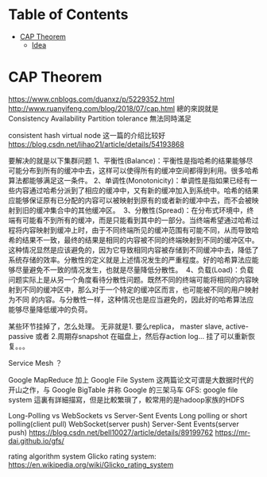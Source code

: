 Table of Contents
=================
  * [CAP Theorem](#cap-theorem)
    * [Idea](#idea)
    
# CAP Theorem  
https://www.cnblogs.com/duanxz/p/5229352.html
http://www.ruanyifeng.com/blog/2018/07/cap.html
總的來説就是
Consistency
Availability
Partition tolerance
無法同時滿足

consistent hash 
virtual node
这一篇的介绍比较好
https://blog.csdn.net/lihao21/article/details/54193868

要解决的就是以下集群问题
1、平衡性(Balance)：平衡性是指哈希的结果能够尽可能分布到所有的缓冲中去，这样可以使得所有的缓冲空间都得到利用。很多哈希算法都能够满足这一条件。
2、单调性(Monotonicity)：单调性是指如果已经有一些内容通过哈希分派到了相应的缓冲中，又有新的缓冲加入到系统中。哈希的结果应能够保证原有已分配的内容可以被映射到原有的或者新的缓冲中去，而不会被映射到旧的缓冲集合中的其他缓冲区。 
3、分散性(Spread)：在分布式环境中，终端有可能看不到所有的缓冲，而是只能看到其中的一部分。当终端希望通过哈希过程将内容映射到缓冲上时，由于不同终端所见的缓冲范围有可能不同，从而导致哈希的结果不一致，最终的结果是相同的内容被不同的终端映射到不同的缓冲区中。这种情况显然是应该避免的，因为它导致相同内容被存储到不同缓冲中去，降低了系统存储的效率。分散性的定义就是上述情况发生的严重程度。好的哈希算法应能够尽量避免不一致的情况发生，也就是尽量降低分散性。 
4、负载(Load)：负载问题实际上是从另一个角度看待分散性问题。既然不同的终端可能将相同的内容映射到不同的缓冲区中，那么对于一个特定的缓冲区而言，也可能被不同的用户映射为不同 的内容。与分散性一样，这种情况也是应当避免的，因此好的哈希算法应能够尽量降低缓冲的负荷。



某些环节挂掉了，怎么处理。 
无非就是1. 要么replica， master slave, active-passive 或者 2.周期存snapshot 在磁盘上，然后存action log... 挂了可以重新恢复。。。


Service Mesh ？

Google MapReduce 加上 Google File System 这两篇论文可谓是大数据时代的开山之作，与 Google BigTable 并称 Google 的三架马车
GFS: google file system
這裏有詳細描寫，但是比較繁瑣了，較常用的是hadoop家族的HDFS

Long-Polling vs WebSockets vs Server-Sent Events
Long polling or short polling(client pull)
WebSocket(server push)
Server-Sent Events(server push)
https://blog.csdn.net/bell10027/article/details/89199762
https://mr-dai.github.io/gfs/

rating algorithm system
Glicko rating system: https://en.wikipedia.org/wiki/Glicko_rating_system
